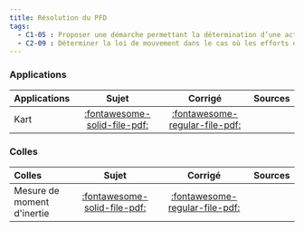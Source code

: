 ```yaml
---
title: Résolution du PFD 
tags:
  - C1-05 : Proposer une démarche permettant la détermination d’une action mécanique inconnue ou d'une loi de mouvement.
  - C2-09 : Déterminer la loi de mouvement dans le cas où les efforts extérieurs sont connus.
---
```



### Applications 
 
| Applications | Sujet | Corrigé | Sources  | 
| :-------------- | :---: | :-----: | :------: | 
| Kart | [:fontawesome-solid-file-pdf:](http://xpessoles-cpge.fr/pdf/Cy_04_02_Application_03_Kart_PFD_Sujet.pdf) | [:fontawesome-regular-file-pdf:](http://xpessoles-cpge.fr/pdf/Cy_04_02_Application_03_Kart_PFD_Corrige.pdf) | 


### Colles 
 
| Colles | Sujet | Corrigé | Sources  | 
| :-------------- | :---: | :-----: | :------: | 
| Mesure de moment d'inertie | [:fontawesome-solid-file-pdf:](http://xpessoles-cpge.fr/pdf/Cy_04_02_Colle_PFD_02_MesureInertie_Sujet.pdf) | [:fontawesome-regular-file-pdf:](http://xpessoles-cpge.fr/pdf/Cy_04_02_Colle_PFD_02_MesureInertie_Corrige.pdf) | 


